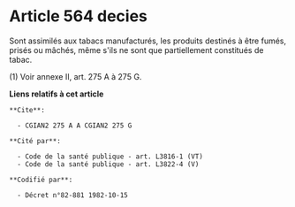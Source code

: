 # Article 564 decies

Sont assimilés aux tabacs manufacturés, les produits destinés à être fumés, prisés ou mâchés, même s'ils ne sont que
partiellement constitués de tabac.

(1) Voir annexe II, art. 275 A à 275 G.

**Liens relatifs à cet article**

	**Cite**:

	  - CGIAN2 275 A A CGIAN2 275 G

	**Cité par**:

	  - Code de la santé publique - art. L3816-1 (VT)
	  - Code de la santé publique - art. L3822-4 (V)

	**Codifié par**:

	  - Décret n°82-881 1982-10-15
